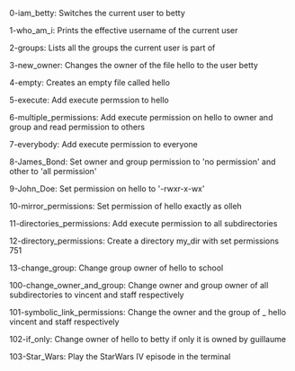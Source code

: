 0-iam_betty: Switches the current user to betty

1-who_am_i: Prints the effective username of the current user

2-groups: Lists all the groups the current user is part of

3-new_owner: Changes the owner of the file hello to the user betty

4-empty: Creates an empty file called hello

5-execute: Add execute permssion to hello

6-multiple_permissions: Add execute permission on hello to owner and group and read permission to others

7-everybody: Add execute permission to everyone

8-James_Bond: Set owner and group permission to 'no permission' and other to 'all permission'

9-John_Doe: Set permission on hello to '-rwxr-x-wx'

10-mirror_permissions: Set permission of hello exactly as olleh

11-directories_permissions: Add execute permission to all subdirectories

12-directory_permissions: Create a directory my_dir with set permissions 751

13-change_group: Change group owner of hello to school

100-change_owner_and_group: Change owner and group owner of all subdirectories to vincent and staff respectively

101-symbolic_link_permissions: Change the owner and the group of _ hello vincent and staff respectively

102-if_only: Change owner of hello to betty if only it is owned by guillaume

103-Star_Wars: Play the StarWars IV episode in the terminal

